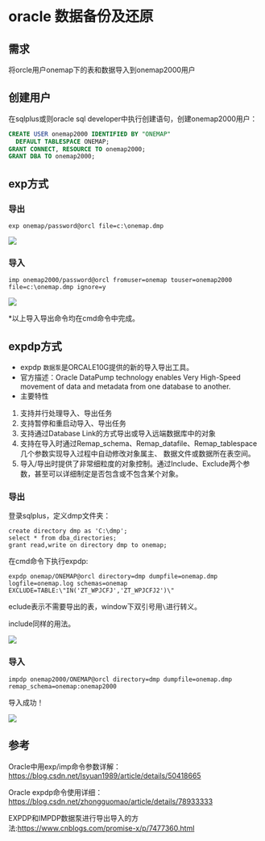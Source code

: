 # oracle 数据备份及还原 

## 需求

将orcle用户onemap下的表和数据导入到onemap2000用户

## 创建用户

在sqlplus或则oracle sql developer中执行创建语句，创建onemap2000用户：
```sql
CREATE USER onemap2000 IDENTIFIED BY "ONEMAP"
  DEFAULT TABLESPACE ONEMAP;
GRANT CONNECT, RESOURCE TO onemap2000;
GRANT DBA TO onemap2000;
```

## exp方式

### 导出

```shell
exp onemap/password@orcl file=c:\onemap.dmp
```

![](https://mou-ali-oss.oss-cn-hangzhou.aliyuncs.com/hexo/orcle/20190218111220.png)

### 导入

```shell
imp onemap2000/password@orcl fromuser=onemap touser=onemap2000 file=c:\onemap.dmp ignore=y
```

![](https://mou-ali-oss.oss-cn-hangzhou.aliyuncs.com/hexo/orcle/20190218111352.png)

*以上导入导出命令均在cmd命令中完成。

## expdp方式

- expdp `数据泵`是ORCALE10G提供的新的导入导出工具。
- 官方描述：Oracle DataPump technology enables Very High-Speed movement of data and metadata from one database to another.
- 主要特性

1. 支持并行处理导入、导出任务
2. 支持暂停和重启动导入、导出任务
3. 支持通过Database Link的方式导出或导入远端数据库中的对象
4. 支持在导入时通过Remap_schema、Remap_datafile、Remap_tablespace几个参数实现导入过程中自动修改对象属主、 数据文件或数据所在表空间。
5. 导入/导出时提供了非常细粒度的对象控制。通过Include、Exclude两个参数，甚至可以详细制定是否包含或不包含某个对象。

### 导出

登录sqlplus，定义dmp文件夹：

```shell
create directory dmp as 'C:\dmp';
select * from dba_directories;
grant read,write on directory dmp to onemap;
```

在cmd命令下执行expdp:

```shell
expdp onemap/ONEMAP@orcl directory=dmp dumpfile=onemap.dmp logfile=onemap.log schemas=onemap EXCLUDE=TABLE:\"IN('ZT_WPJCFJ','ZT_WPJCFJ2')\" 
```

eclude表示不需要导出的表，window下双引号用`\`进行转义。

include同样的用法。

![](https://mou-ali-oss.oss-cn-hangzhou.aliyuncs.com/hexo/orcle/20190220125257.png)

### 导入

```shell
impdp onemap2000/ONEMAP@orcl directory=dmp dumpfile=onemap.dmp remap_schema=onemap:onemap2000
```

导入成功！

![](https://mou-ali-oss.oss-cn-hangzhou.aliyuncs.com/hexo/orcle/20190220130304.png)

## 参考

Oracle中用exp/imp命令参数详解：https://blog.csdn.net/lsyuan1989/article/details/50418665

Oracle expdp命令使用详细：https://blog.csdn.net/zhongguomao/article/details/78933333

EXPDP和IMPDP数据泵进行导出导入的方法:https://www.cnblogs.com/promise-x/p/7477360.html